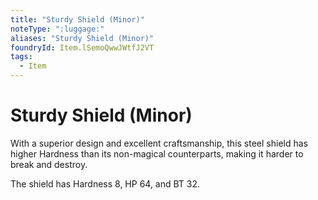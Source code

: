 ```yaml
---
title: "Sturdy Shield (Minor)"
noteType: ":luggage:"
aliases: "Sturdy Shield (Minor)"
foundryId: Item.lSemoQwwJWtfJ2VT
tags:
  - Item
---
```


# Sturdy Shield (Minor)

With a superior design and excellent craftsmanship, this steel shield has higher Hardness than its non-magical counterparts, making it harder to break and destroy.

The shield has Hardness 8, HP 64, and BT 32.
